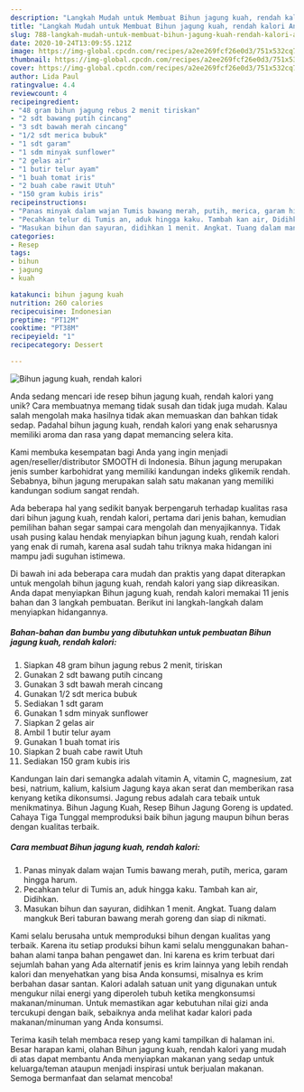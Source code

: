 ```yaml
---
description: "Langkah Mudah untuk Membuat Bihun jagung kuah, rendah kalori Anti Gagal"
title: "Langkah Mudah untuk Membuat Bihun jagung kuah, rendah kalori Anti Gagal"
slug: 788-langkah-mudah-untuk-membuat-bihun-jagung-kuah-rendah-kalori-anti-gagal
date: 2020-10-24T13:09:55.121Z
image: https://img-global.cpcdn.com/recipes/a2ee269fcf26e0d3/751x532cq70/bihun-jagung-kuah-rendah-kalori-foto-resep-utama.jpg
thumbnail: https://img-global.cpcdn.com/recipes/a2ee269fcf26e0d3/751x532cq70/bihun-jagung-kuah-rendah-kalori-foto-resep-utama.jpg
cover: https://img-global.cpcdn.com/recipes/a2ee269fcf26e0d3/751x532cq70/bihun-jagung-kuah-rendah-kalori-foto-resep-utama.jpg
author: Lida Paul
ratingvalue: 4.4
reviewcount: 4
recipeingredient:
- "48 gram bihun jagung rebus 2 menit tiriskan"
- "2 sdt bawang putih cincang"
- "3 sdt bawah merah cincang"
- "1/2 sdt merica bubuk"
- "1 sdt garam"
- "1 sdm minyak sunflower"
- "2 gelas air"
- "1 butir telur ayam"
- "1 buah tomat iris"
- "2 buah cabe rawit Utuh"
- "150 gram kubis iris"
recipeinstructions:
- "Panas minyak dalam wajan Tumis bawang merah, putih, merica, garam hingga harum."
- "Pecahkan telur di Tumis an, aduk hingga kaku. Tambah kan air, Didihkan."
- "Masukan bihun dan sayuran, didihkan 1 menit. Angkat. Tuang dalam mangkuk Beri taburan bawang merah goreng dan siap di nikmati."
categories:
- Resep
tags:
- bihun
- jagung
- kuah

katakunci: bihun jagung kuah 
nutrition: 260 calories
recipecuisine: Indonesian
preptime: "PT12M"
cooktime: "PT38M"
recipeyield: "1"
recipecategory: Dessert

---
```



![Bihun jagung kuah, rendah kalori](https://img-global.cpcdn.com/recipes/a2ee269fcf26e0d3/751x532cq70/bihun-jagung-kuah-rendah-kalori-foto-resep-utama.jpg)

Anda sedang mencari ide resep bihun jagung kuah, rendah kalori yang unik? Cara membuatnya memang tidak susah dan tidak juga mudah. Kalau salah mengolah maka hasilnya tidak akan memuaskan dan bahkan tidak sedap. Padahal bihun jagung kuah, rendah kalori yang enak seharusnya memiliki aroma dan rasa yang dapat memancing selera kita.

Kami membuka kesempatan bagi Anda yang ingin menjadi agen/reseller/distributor SMOOTH di Indonesia. Bihun jagung merupakan jenis sumber karbohidrat yang memiliki kandungan indeks glikemik rendah. Sebabnya, bihun jagung merupakan salah satu makanan yang memiliki kandungan sodium sangat rendah.

Ada beberapa hal yang sedikit banyak berpengaruh terhadap kualitas rasa dari bihun jagung kuah, rendah kalori, pertama dari jenis bahan, kemudian pemilihan bahan segar sampai cara mengolah dan menyajikannya. Tidak usah pusing kalau hendak menyiapkan bihun jagung kuah, rendah kalori yang enak di rumah, karena asal sudah tahu triknya maka hidangan ini mampu jadi suguhan istimewa.


Di bawah ini ada beberapa cara mudah dan praktis yang dapat diterapkan untuk mengolah bihun jagung kuah, rendah kalori yang siap dikreasikan. Anda dapat menyiapkan Bihun jagung kuah, rendah kalori memakai 11 jenis bahan dan 3 langkah pembuatan. Berikut ini langkah-langkah dalam menyiapkan hidangannya.

<!--inarticleads1-->

##### Bahan-bahan dan bumbu yang dibutuhkan untuk pembuatan Bihun jagung kuah, rendah kalori:

1. Siapkan 48 gram bihun jagung rebus 2 menit, tiriskan
1. Gunakan 2 sdt bawang putih cincang
1. Gunakan 3 sdt bawah merah cincang
1. Gunakan 1/2 sdt merica bubuk
1. Sediakan 1 sdt garam
1. Gunakan 1 sdm minyak sunflower
1. Siapkan 2 gelas air
1. Ambil 1 butir telur ayam
1. Gunakan 1 buah tomat iris
1. Siapkan 2 buah cabe rawit Utuh
1. Sediakan 150 gram kubis iris


Kandungan lain dari semangka adalah vitamin A, vitamin C, magnesium, zat besi, natrium, kalium, kalsium Jagung kaya akan serat dan memberikan rasa kenyang ketika dikonsumsi. Jagung rebus adalah cara tebaik untuk menikmatinya. Bihun Jagung Kuah, Resep Bihun Jagung Goreng is updated. Cahaya Tiga Tunggal memproduksi baik bihun jagung maupun bihun beras dengan kualitas terbaik. 

<!--inarticleads2-->

##### Cara membuat Bihun jagung kuah, rendah kalori:

1. Panas minyak dalam wajan Tumis bawang merah, putih, merica, garam hingga harum.
1. Pecahkan telur di Tumis an, aduk hingga kaku. Tambah kan air, Didihkan.
1. Masukan bihun dan sayuran, didihkan 1 menit. Angkat. Tuang dalam mangkuk Beri taburan bawang merah goreng dan siap di nikmati.


Kami selalu berusaha untuk memproduksi bihun dengan kualitas yang terbaik. Karena itu setiap produksi bihun kami selalu menggunakan bahan-bahan alami tanpa bahan pengawet dan. Ini karena es krim terbuat dari sejumlah bahan yang Ada alternatif jenis es krim lainnya yang lebih rendah kalori dan menyehatkan yang bisa Anda konsumsi, misalnya es krim berbahan dasar santan. Kalori adalah satuan unit yang digunakan untuk mengukur nilai energi yang diperoleh tubuh ketika mengkonsumsi makanan/minuman. Untuk memastikan agar kebutuhan nilai gizi anda tercukupi dengan baik, sebaiknya anda melihat kadar kalori pada makanan/minuman yang Anda konsumsi. 

Terima kasih telah membaca resep yang kami tampilkan di halaman ini. Besar harapan kami, olahan Bihun jagung kuah, rendah kalori yang mudah di atas dapat membantu Anda menyiapkan makanan yang sedap untuk keluarga/teman ataupun menjadi inspirasi untuk berjualan makanan. Semoga bermanfaat dan selamat mencoba!
